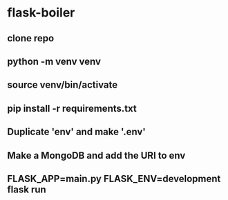 # flask-boiler

## clone repo
## python -m venv venv
## source venv/bin/activate
## pip install -r requirements.txt
## Duplicate 'env' and make '.env'
## Make a MongoDB and add the URI to env
## FLASK_APP=main.py FLASK_ENV=development flask run
